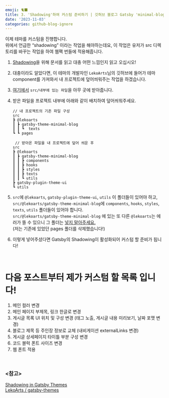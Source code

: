 ```yaml
---
emoji: 🐈‍⬛
title: 3. 'Shadowing'하여 커스텀 준비하기 | 깃허브 블로그 Gatsby 'minimal-blog' 테마로 마이그레이션 하기
date: '2023-11-03'
categories: github-blog-ignore
---
```


이제 테마를 커스텀을 진행합니다.  
위에서 언급한 “shadowing” 이라는 작업을 해야하는데요, 이 작업은 유저가 src 디렉토리를 바꾸는 작업을 하여 웹팩 번들에 적용해줍니다.

1. [Shadowing](https://www.gatsbyjs.com/docs/how-to/plugins-and-themes/shadowing/)을 위해 문서를 읽고 대충 어떤 느낌인지 읽고 오십시오!
2. 대충이라도 알았다면, 이 테마의 개발자인 `LekoArts`님의 깃허브에 들어가 테마 component를 가져와서 내 프로젝트에 덮어씌워주는 작업을 하겠습니다.
3. [여기에서](https://github.com/LekoArts/gatsby-themes/tree/main/themes/gatsby-theme-minimal-blog) `src/내부에 있는 파일`을 아무 곳에 받아줍니다.
4. 받은 파일을 프로젝트 내부에 아래와 같이 배치하여 덮어씌워주세요.

   ```
   // 내 프로젝트의 기존 파일 구성
   src
   ┣ @lekoarts
   ┃ ┣ gatsby-theme-minimal-blog
   ┃ ┃ ┗  texts
   ┗ ┗ pages

    // 받아온 파일을 내 프로젝트에 덮어 씌운 후
   src
   ┣ @lekoarts
   ┃ ┣ gatsby-theme-minimal-blog
   ┃ ┃ ┣ components
   ┃ ┃ ┣ hooks
   ┃ ┃ ┣ styles
   ┃ ┃ ┣ texts
   ┃ ┃ ┗ utils
   ┣ gatsby-plugin-theme-ui
   ┗ utils

   ```

5. `src`에 `@lekoarts`, `gatsby-plugin-theme-ui`, `utils` 이 폴더들이 있어야 하고,  
   `src/@lekoarts/gatsby-theme-minimal-blog`에 `components`, `hooks`, `styles`, `texts`, `utils` 폴더들이 있어야 합니다.  
   `src/@lekoarts/gatsby-theme-minimal-blog` 에 있는 또 다른 `@lekoarts`는 에러가 뜰 수 있으니 그 폴더는 <u>넣지 말아주세요.</u>  
   (저는 기존에 있었던 pages 폴더를 삭제했습니다!)

6. 이렇게 넣어주셨다면 Gatsby의 Shadowing이 활성화되어 커스텀 할 준비가 됩니다!

<br />

# 다음 포스트부터 제가 커스텀 할 목록 입니다!

1. 메인 컬러 변경
2. 메인 페이지 부제목, 링크 한글로 변경
3. 게시글 목록 UI 위치 및 구성 변경 (태그 노출, 게시글 내용 미리보기, 날짜 포맷 변경)
4. 블로그 제목 등 주인장 정보로 교체 (내비게이션 externalLinks 변경)
5. 게시글 상세페이지 타이틀 부분 구성 변경
6. 코드 블럭 폰트 사이즈 변경
7. 웹 폰트 적용

<br />

### \<참고>

[Shadowing in Gatsby Themes](https://www.gatsbyjs.com/docs/how-to/plugins-and-themes/shadowing/)  
[LekoArts / gatsby-themes](https://github.com/LekoArts/gatsby-themes/tree/main/themes/gatsby-theme-minimal-blog)
